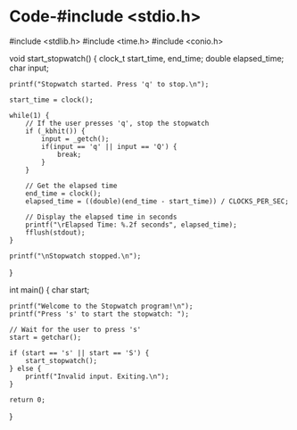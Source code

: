 # Code-#include <stdio.h>
#include <stdlib.h>
#include <time.h>
#include <conio.h>

void start_stopwatch() {
    clock_t start_time, end_time;
    double elapsed_time;
    char input;

    printf("Stopwatch started. Press 'q' to stop.\n");

    start_time = clock();

    while(1) {
        // If the user presses 'q', stop the stopwatch
        if (_kbhit()) {
            input = _getch();
            if(input == 'q' || input == 'Q') {
                break;
            }
        }

        // Get the elapsed time
        end_time = clock();
        elapsed_time = ((double)(end_time - start_time)) / CLOCKS_PER_SEC;

        // Display the elapsed time in seconds
        printf("\rElapsed Time: %.2f seconds", elapsed_time);
        fflush(stdout);
    }

    printf("\nStopwatch stopped.\n");
}

int main() {
    char start;

    printf("Welcome to the Stopwatch program!\n");
    printf("Press 's' to start the stopwatch: ");
    
    // Wait for the user to press 's'
    start = getchar();

    if (start == 's' || start == 'S') {
        start_stopwatch();
    } else {
        printf("Invalid input. Exiting.\n");
    }

    return 0;
}
